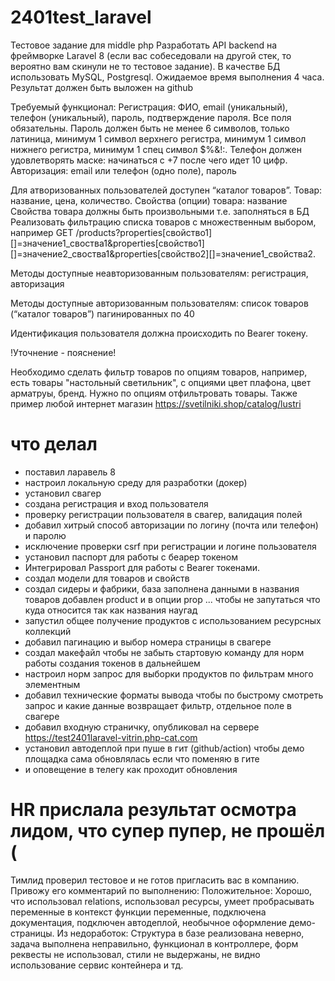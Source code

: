 # 2401test_laravel

Тестовое задание для middle php
Разработать API backend на фреймворке Laravel 8 (если вас собеседовали на другой стек, то вероятно вам скинули не то тестовое задание). В качестве БД использовать MySQL, Postgresql. Ожидаемое время выполнения 4 часа. Результат должен быть выложен на github

Требуемый функционал:
Регистрация: ФИО, email (уникальный), телефон (уникальный), пароль, подтверждение пароля. Все поля обязательны. Пароль должен быть не менее 6 символов, только латиница, минимум 1 символ верхнего регистра, минимум 1 символ нижнего регистра, минимум 1 спец символ $%&!:. Телефон должен удовлетворять маске: начинаться с +7 после чего идет 10 цифр.
Авторизация: email или телефон (одно поле), пароль

Для атворизованных пользователей доступен “каталог товаров”. 
Товар: название, цена, количество. 
Свойства (опции) товара: название
Свойства товара должны быть произвольными т.е. заполняться в БД
Реализовать фильтрацию списка товаров с множественным выбором, например GET /products?properties[свойство1][]=значение1_своства1&properties[свойство1][]=значение2_своства1&properties[свойство2][]=значение1_свойства2.

Методы доступные неавторизованным пользователям: регистрация, авторизация

Методы доступные авторизованным пользователям: список товаров (“каталог товаров”) пагинированных по 40

Идентификация пользователя должна происходить по Bearer токену.


!Уточнение - пояснение!

Необходимо  сделать фильтр товаров по опциям товаров, например, есть товары "настольный светильник", с опциями цвет плафона, цвет арматруы, бренд. Нужно по опциям отфильтровать товары.
Также пример любой интернет магазин https://svetilniki.shop/catalog/lustri
 
# что делал 

+ поставил ларавель 8
+ настроил локальную среду для разработки (докер)
+ установил свагер
+ создана регистрация и вход пользователя
+ проверку регистрации пользователя в свагер, валидация полей
+ добавил хитрый способ авторизации по логину (почта или телефон) и паролю
+ исключение проверки csrf при регистрации и логине пользователя
+ установил паспорт для работы с беарер токеном
+ Интегрировал Passport для работы с Bearer токенами.
+ создал модели для товаров и свойств
+ создал сидеры и фабрики, база заполнена данными в названия товаров добавлен product и в опции prop ... чтобы не запутаться что куда относится так как названия наугад
+ запустил общее получение продуктов с использованием ресурсных коллекций
+ добавил пагинацию и выбор номера страницы в свагере
+ создал макефайл чтобы не забыть стартовую команду для норм работы создания токенов в дальнейшем
+ настроил норм запрос для выборки продуктов по фильтрам много элементным
+ добавил технические форматы вывода чтобы по быстрому смотреть запрос и какие данные возвращает фильтр, отдельное поле в свагере
+ добавил входную страничку, опубликовал на сервере https://test2401laravel-vitrin.php-cat.com
+ установил автодеплой при пуше в гит (github/action) чтобы демо площадка сама обновлялась если что поменяю  в гите
+ и оповещение в телегу как проходит обновления

# HR прислала результат осмотра лидом, что супер пупер, не прошёл (

Тимлид проверил тестовое и не готов пригласить вас в компанию. Привожу его комментарий по выполнению:
Положительное:
Хорошо, что использовал relations, использовал ресурсы, умеет пробрасывать переменные в контекст функции переменные, подключена документация, подключен автодеплой, необычное оформление демо-страницы.
Из недоработок:
Структура в базе реализована неверно, задача выполнена неправильно, функционал в контроллере, форм реквесты не использовал, стили не выдержаны, не видно использование сервис контейнера и тд.
